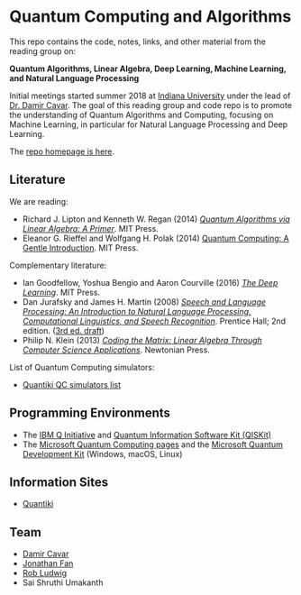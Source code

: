 # Quantum Computing and Algorithms

This repo contains the code, notes, links, and other material from the reading group on:

**Quantum Algorithms, Linear Algebra, Deep Learning, Machine Learning, and Natural Language Processing**

Initial meetings started summer 2018 at [Indiana University](https://www.indiana.edu/) under the lead of [Dr. Damir Cavar]. The goal of this reading group and code repo is to promote the understanding of Quantum Algorithms and Computing, focusing on Machine Learning, in particular for Natural Language Processing and Deep Learning.

The [repo homepage is here](http://damir.cavar.me/q/).


## Literature

We are reading:

- Richard J. Lipton and Kenneth W. Regan (2014) [*Quantum Algorithms via Linear Algebra: A Primer*](https://mitpress.mit.edu/books/quantum-algorithms-linear-algebra). MIT Press.
- Eleanor G. Rieffel and Wolfgang H. Polak (2014) [Quantum Computing: A Gentle Introduction](https://mitpress.mit.edu/books/quantum-computing). MIT Press.

Complementary literature:

- Ian Goodfellow, Yoshua Bengio and Aaron Courville (2016) [*The Deep Learning*](http://www.deeplearningbook.org/). MIT Press.
- Dan Jurafsky and James H. Martin (2008) [*Speech and Language Processing: An Introduction to Natural Language Processing, Computational Linguistics, and Speech Recognition*](http://www.cs.colorado.edu/~martin/slp.html). Prentice Hall; 2nd edition.  ([3rd ed. draft](https://web.stanford.edu/~jurafsky/slp3/))
- Philip N. Klein (2013) [*Coding the Matrix: Linear Algebra Through Computer Science Applications*](http://codingthematrix.com/). Newtonian Press.

List of Quantum Computing simulators:

- [Quantiki QC simulators list](https://www.quantiki.org/wiki/list-qc-simulators)



## Programming Environments

- The [IBM Q Initiative](https://www.research.ibm.com/ibm-q/) and [Quantum Information Software Kit (QISKit)](https://qiskit.org/)
- The [Microsoft Quantum Computing pages](https://www.microsoft.com/en-us/quantum/) and the [Microsoft Quantum Development Kit](https://www.microsoft.com/en-us/quantum/development-kit) (Windows, macOS, Linux)


## Information Sites

- [Quantiki](https://www.quantiki.org/)



## Team

- [Damir Cavar]
- [Jonathan Fan]
- [Rob Ludwig]
- Sai Shruthi Umakanth



[Damir Cavar]: http://damir.cavar.me/ "Damir Cavar"
[Dr. Damir Cavar]: http://damir.cavar.me/ "Damir Cavar"
[Rob Ludwig]: https://github.com/robludwig "Rob Ludwig"
[Jonathan Fan]: https://github.com/jonathanatuscpsu "Jonathan Fan"



